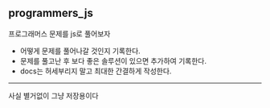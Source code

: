 ## programmers_js

프로그래머스 문제를 js로 풀어보자

- 어떻게 문제를 풀어나갈 것인지 기록한다.
- 문제를 풀고난 후 보다 좋은 솔루션이 있으면 추가하여 기록한다.
- docs는 허세부리지 말고 최대한 간결하게 작성한다.

---

사실 별거없이 그냥 저장용이다
